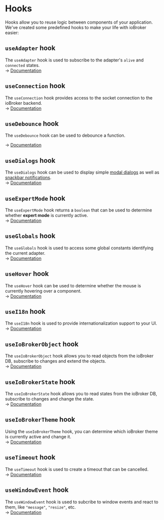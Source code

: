 # Hooks

Hooks allow you to reuse logic between components of your application. We've created some predefined hooks to make your life with ioBroker easier:

## `useAdapter` hook

The `useAdapter` hook is used to subscribe to the adapter's `alive` and `connected` states.  
→ [Documentation](hooks/useAdapter.md)

## `useConnection` hook

The `useConnection` hook provides access to the socket connection to the ioBroker backend.  
→ [Documentation](hooks/useConnection.md)

## `useDebounce` hook

The `useDebounce` hook can be used to debounce a function.

→ [Documentation](hooks/useDebounce.md)

## `useDialogs` hook

The `useDialogs` hook can be used to display simple [modal dialogs](https://material-ui.com/components/dialogs/) as well as [snackbar notifications](https://material-ui.com/components/snackbars/).  
→ [Documentation](hooks/useDialogs.md)

## `useExpertMode` hook

The `useExpertMode` hook returns a `boolean` that can be used to determine whether **expert mode** is currently active.  
→ [Documentation](hooks/useExpertMode.md)

## `useGlobals` hook

The `useGlobals` hook is used to access some global constants identifying the current adapter.  
→ [Documentation](hooks/useGlobals.md)

## `useHover` hook
The `useHover` hook can be used to determine whether the mouse is currently hovering over a component.  
→ [Documentation](hooks/useHover.md)

## `useI18n` hook

The `useI18n` hook is used to provide internationalization support to your UI.  
→ [Documentation](hooks/useI18n.md)

## `useIoBrokerObject` hook

The `useIoBrokerObject` hook allows you to read objects from the ioBroker DB, subscribe to changes and extend the objects.  
→ [Documentation](hooks/useIoBrokerObject.md)

## `useIoBrokerState` hook

The `useIoBrokerState` hook allows you to read states from the ioBroker DB, subscribe to changes and change the state.  
→ [Documentation](hooks/useIoBrokerState.md)

## `useIoBrokerTheme` hook

Using the `useIoBrokerTheme` hook, you can determine which ioBroker theme is currently active and change it.  
→ [Documentation](hooks/useIoBrokerTheme.md)

## `useTimeout` hook

The `useTimeout` hook is used to create a timeout that can be cancelled.  
→ [Documentation](hooks/useTimeout.md)

## `useWindowEvent` hook

The `useWindowEvent` hook is used to subcribe to window events and react to them, like `"message"`, `"resize"`, etc.  
→ [Documentation](hooks/useWindowEvent.md)
